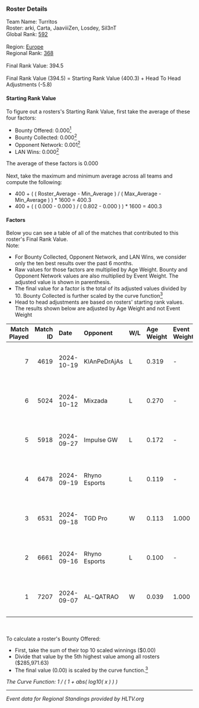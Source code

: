 ### Roster Details<br />
Team Name: Turritos<br />
Roster: arki, Carta, JaaviiiZen, Losdey, Sil3nT<br />
Global Rank: [592](../../standings_global_2025_02_28.md)<br />
<br />
Region: [Europe]( ../../standings_europe_2025_02_28.md)<br />
Regional Rank: [368]( ../../standings_europe_2025_02_28.md)<br />
<br />
Final Rank Value:  394.5<br />
<br />
Final Rank Value (394.5) = Starting Rank Value (400.3) + Head To Head Adjustments (-5.8)<br />

#### Starting Rank Value<br />
To figure out a rosters's Starting Rank Value, first take the average of these four factors:<br />
- Bounty Offered: 0.000[<sup>1</sup>](#table2)
- Bounty Collected: 0.000[<sup>2</sup>](#table1)
- Opponent Network: 0.001[<sup>2</sup>](#table1)
- LAN Wins: 0.000[<sup>2</sup>](#table1)

The average of these factors is 0.000<br />
<br />
Next, take the maximum and minimum average across all teams and compute the following:<br />
- 400 + ( ( Roster_Average - Min_Average ) / ( Max_Average - Min_Average ) ) * 1600 = 400.3
- 400 + ( ( 0.000 - 0.000 ) / ( 0.802 - 0.000 ) ) * 1600 = 400.3


#### Factors<br />
Below you can see a table of all of the matches that contributed to this roster's Final Rank Value.<br />
Note:<br />

- For Bounty Collected, Opponent Network, and LAN Wins, we consider only the ten best results over the past 6 months.
- Raw values for those factors are multiplied by Age Weight. Bounty and Opponent Network values are also multiplied by Event Weight. The adjusted value is shown in parenthesis.
- The final value for a factor is the total of its adjusted values divided by 10. Bounty Collected is further scaled by the curve function[<sup>3</sup>](#curveFunction)
- Head to head adjustments are based on rosters' starting rank values. The results shown below are adjusted by Age Weight and not Event Weight
<span id="table1"></span><br />


| Match Played | Match ID | Date       | Opponent      | W/L | Age Weight | Event Weight | Bounty Collected | Opponent Network | LAN Wins  | H2H Adj. | Roster                                     |
| -: | -: | :- | :- | :- | :- | :- | :- | :- | :- | -: | :- |
|            7 |     4619 | 2024-10-19 | KlAnPeDrAjAs  | L   | 0.319      | -            | -                | -                | -         |    -5.00 | arki, Carta, JaaviiiZen, Losdey, Sil3nT    |
|            6 |     5024 | 2024-10-12 | Mixzada       | L   | 0.270      | -            | -                | -                | -         |    -1.90 | arki, Carta, JaaviiiZen, Losdey, Sil3nT    |
|            5 |     5918 | 2024-09-27 | Impulse GW    | L   | 0.172      | -            | -                | -                | -         |    -0.62 | Carta, DeathZz, JaaviiiZen, Losdey, Sil3nT |
|            4 |     6478 | 2024-09-19 | Rhyno Esports | L   | 0.119      | -            | -                | -                | -         |    -0.53 | Carta, JaaviiiZen, Losdey, Nanitos, Sil3nT |
|            3 |     6531 | 2024-09-18 | TGD Pro       | W   | 0.113      | 1.000        | 0.000 (0.000)    | 0.051 (0.006)    | 0 (0.000) |     1.77 | Carta, JaaviiiZen, Losdey, Nanitos, Sil3nT |
|            2 |     6661 | 2024-09-16 | Rhyno Esports | L   | 0.100      | -            | -                | -                | -         |    -0.14 | Carta, JaaviiiZen, Losdey, Nanitos, Sil3nT |
|            1 |     7207 | 2024-09-07 | AL-QATRAO     | W   | 0.039      | 1.000        | 0.000 (0.000)    | 0.000 (0.000)    | 0 (0.000) |     0.61 | Carta, JaaviiiZen, Losdey, Nanitos, Sil3nT |

<br />
<span id="table2"></span><br />
To calculate a roster's Bounty Offered:<br />

- First, take the sum of their top 10 scaled winnings ($0.00)
- Divide that value by the 5th highest value among all rosters ($285,971.63)
- The final value (0.00) is scaled by the curve function.[<sup>3</sup>](#curveFunction)

<span id="curveFunction"></span>_The Curve Function: 1 / ( 1 + abs( log10( x ) ) )_<br />

---
_Event data for Regional Standings provided by HLTV.org_<br />
